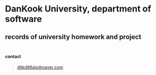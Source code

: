 # DanKook University, department of software
## records of university homework and project <br><br>
#### contact
> dltkd96als@naver.com
